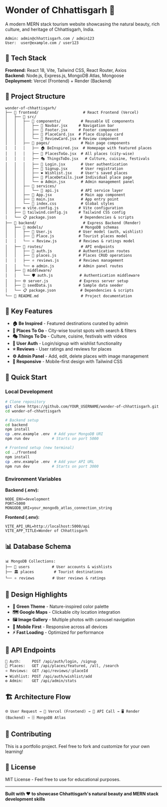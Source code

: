 # Wonder of Chhattisgarh 🌿

A modern MERN stack tourism website showcasing the natural beauty, rich culture, and heritage of Chhattisgarh, India.



```
Admin: admin@chhattisgarh.com / admin123
User:  user@example.com / user123
```

## 🚀 Tech Stack

**Frontend:** React 18, Vite, Tailwind CSS, React Router, Axios  
**Backend:** Node.js, Express.js, MongoDB Atlas, Mongoose  
**Deployment:** Vercel (Frontend) + Render (Backend)

## 📁 Project Structure

```
wonder-of-chhattisgarh/
├── 📁 frontend/                    # React Frontend (Vercel)
│   ├── 📁 src/
│   │   ├── 📁 components/         # Reusable UI components
│   │   │   ├── 🧩 Navbar.jsx     # Navigation bar
│   │   │   ├── 🧩 Footer.jsx     # Footer component
│   │   │   ├── 🧩 PlaceCard.jsx  # Place display card
│   │   │   └── 🧩 ReviewCard.jsx # Review component
│   │   ├── 📁 pages/              # Main page components
│   │   │   ├── 🏠 BeInspired.jsx  # Homepage with featured places
│   │   │   ├── 📍 PlacesToGo.jsx  # All places (city-wise)
│   │   │   ├── 🎭 ThingsToDo.jsx   # Culture, cuisine, festivals
│   │   │   ├── 🔐 Login.jsx       # User authentication
│   │   │   ├── 📝 Signup.jsx      # User registration
│   │   │   ├── ❤️ Wishlist.jsx    # User's saved places
│   │   │   ├── 📄 PlaceDetails.jsx# Individual place page
│   │   │   └── ⚙️ Admin.jsx       # Admin management panel
│   │   ├── 📁 services/
│   │   │   └── 🔗 api.js          # API service layer
│   │   ├── 🎨 App.jsx             # Main app component
│   │   ├── 🚀 main.jsx            # App entry point
│   │   └── 💅 index.css           # Global styles
│   ├── ⚙️ vite.config.js         # Vite configuration
│   ├── 🎨 tailwind.config.js     # Tailwind CSS config
│   └── 📋 package.json           # Dependencies & scripts
├── 📁 backend/                     # Express Backend (Render)
│   ├── 📁 models/                 # MongoDB schemas
│   │   ├── 👤 User.js            # User model (auth, wishlist)
│   │   ├── 📍 Place.js           # Tourist places model
│   │   └── ⭐ Review.js          # Reviews & ratings model
│   ├── 📁 routes/                 # API endpoints
│   │   ├── 🔐 auth.js            # Authentication routes
│   │   ├── 📍 places.js          # Places CRUD operations
│   │   ├── ⭐ reviews.js         # Reviews management
│   │   └── ⚙️ admin.js           # Admin panel routes
│   ├── 📁 middleware/
│   │   └── 🛡️ auth.js            # Authentication middleware
│   ├── 🌐 server.js              # Express server setup
│   ├── 🌱 seedData.js            # Sample data seeder
│   └── 📋 package.json           # Dependencies & scripts
└── 📖 README.md                   # Project documentation
```

## 🎯 Key Features

- **🏠 Be Inspired** - Featured destinations curated by admin
- **📍 Places To Go** - City-wise tourist spots with search & filters
- **🎭 Things To Do** - Culture, cuisine, festivals with videos
- **🔐 User Auth** - Login/signup with wishlist functionality
- **⭐ Reviews** - User ratings and reviews for places
- **⚙️ Admin Panel** - Add, edit, delete places with image management
- **📱 Responsive** - Mobile-first design with Tailwind CSS

## 🚀 Quick Start

### Local Development

```bash
# Clone repository
git clone https://github.com/YOUR_USERNAME/wonder-of-chhattisgarh.git
cd wonder-of-chhattisgarh

# Backend setup
cd backend
npm install
cp .env.example .env  # Add your MongoDB URI
npm run dev          # Starts on port 5000

# Frontend setup (new terminal)
cd ../frontend
npm install
cp .env.example .env  # Add your API URL
npm run dev          # Starts on port 3000
```

### Environment Variables

**Backend (.env):**
```env
NODE_ENV=development
PORT=5000
MONGODB_URI=your_mongodb_atlas_connection_string
```

**Frontend (.env):**
```env
VITE_API_URL=http://localhost:5000/api
VITE_APP_TITLE=Wonder of Chhattisgarh
```

## 📊 Database Schema

```
📊 MongoDB Collections:
├── 👥 users          # User accounts & wishlists
├── 🏛️ places         # Tourist destinations
└── ⭐ reviews        # User reviews & ratings
```

## 🎨 Design Highlights

- **🌿 Green Theme** - Nature-inspired color palette
- **🗺️ Google Maps** - Clickable city location integration  
- **🖼️ Image Gallery** - Multiple photos with carousel navigation
- **📱 Mobile First** - Responsive across all devices
- **⚡ Fast Loading** - Optimized for performance

## 📱 API Endpoints

```
🔐 Auth:     POST /api/auth/login, /signup
📍 Places:   GET /api/places/featured, /all, /search
⭐ Reviews:  GET /api/reviews/:placeId
❤️ Wishlist: POST /api/auth/wishlist/add
⚙️ Admin:    GET /api/admin/stats
```

## 🏗️ Architecture Flow

```
🌐 User Request → 📱 Vercel (Frontend) → 🔗 API Call → 🖥️ Render (Backend) → 🗄️ MongoDB Atlas
```

## 🤝 Contributing

This is a portfolio project. Feel free to fork and customize for your own learning!

## 📄 License

MIT License - Feel free to use for educational purposes.

---

**Built with ❤️ to showcase Chhattisgarh's natural beauty and MERN stack development skills**